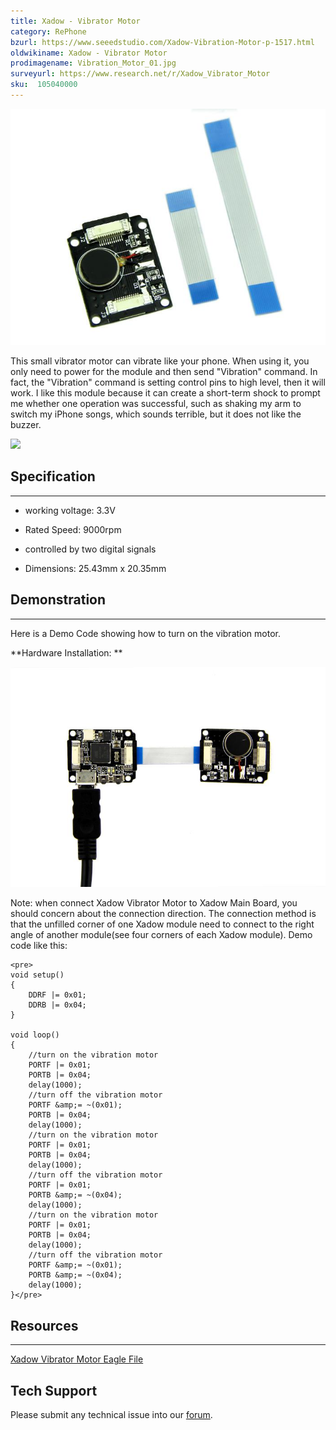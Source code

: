 ```yaml
---
title: Xadow - Vibrator Motor
category: RePhone
bzurl: https://www.seeedstudio.com/Xadow-Vibration-Motor-p-1517.html
oldwikiname: Xadow - Vibrator Motor
prodimagename: Vibration_Motor_01.jpg
surveyurl: https://www.research.net/r/Xadow_Vibrator_Motor
sku:  105040000
---
```


![](https://github.com/SeeedDocument/Xadow_Vibrator_Motor/raw/master/img/Vibration_Motor_01.jpg)

This small vibrator motor can vibrate like your phone. When using it, you only need to power for the module and then send "Vibration" command. In fact, the "Vibration" command is setting control pins to high level, then it will work. I like this module because it can create a short-term shock to prompt me whether one operation was successful, such as shaking my arm to switch my iPhone songs, which sounds terrible, but it does not like the buzzer.

[![](https://github.com/SeeedDocument/Seeed-WiKi/raw/master/docs/images/300px-Get_One_Now_Banner-ragular.png)](https://www.seeedstudio.com/Xadow-Vibration-Motor-p-1517.html)


##  Specification
---
*   working voltage: 3.3V

*   Rated Speed: 9000rpm

*   controlled by two digital signals

*   Dimensions: 25.43mm x 20.35mm

##  Demonstration
---
Here is a Demo Code showing how to turn on the vibration motor.

**Hardware Installation: **

![](https://github.com/SeeedDocument/Xadow_Vibrator_Motor/raw/master/img/XadowVibration.jpg)

Note: when connect Xadow Vibrator Motor to Xadow Main Board, you should concern about the connection direction. The connection method is that the unfilled corner of one Xadow module need to connect to the right angle of another module(see four corners of each Xadow module).
Demo code like this:
```
<pre>
void setup()
{
    DDRF |= 0x01;
    DDRB |= 0x04;
}

void loop()
{
    //turn on the vibration motor
    PORTF |= 0x01;
    PORTB |= 0x04;
    delay(1000);
    //turn off the vibration motor
    PORTF &amp;= ~(0x01);
    PORTB |= 0x04;
    delay(1000);
    //turn on the vibration motor
    PORTF |= 0x01;
    PORTB |= 0x04;
    delay(1000);
    //turn off the vibration motor
    PORTF |= 0x01;
    PORTB &amp;= ~(0x04);
    delay(1000);
    //turn on the vibration motor
    PORTF |= 0x01;
    PORTB |= 0x04;
    delay(1000);
    //turn off the vibration motor
    PORTF &amp;= ~(0x01);
    PORTB &amp;= ~(0x04);
    delay(1000);
}</pre>
```
##  Resources
---
[Xadow Vibrator Motor Eagle File](https://github.com/SeeedDocument/Xadow_Vibrator_Motor/blob/master/res/Xadow_Vibrator.zip)

## Tech Support
Please submit any technical issue into our [forum](http://forum.seeedstudio.com/). 